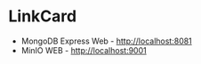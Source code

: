 # LinkCard

- MongoDB Express Web - [http://localhost:8081](http://localhost:8081)
- MinIO WEB - [http://localhost:9001](http://localhost:9001)
